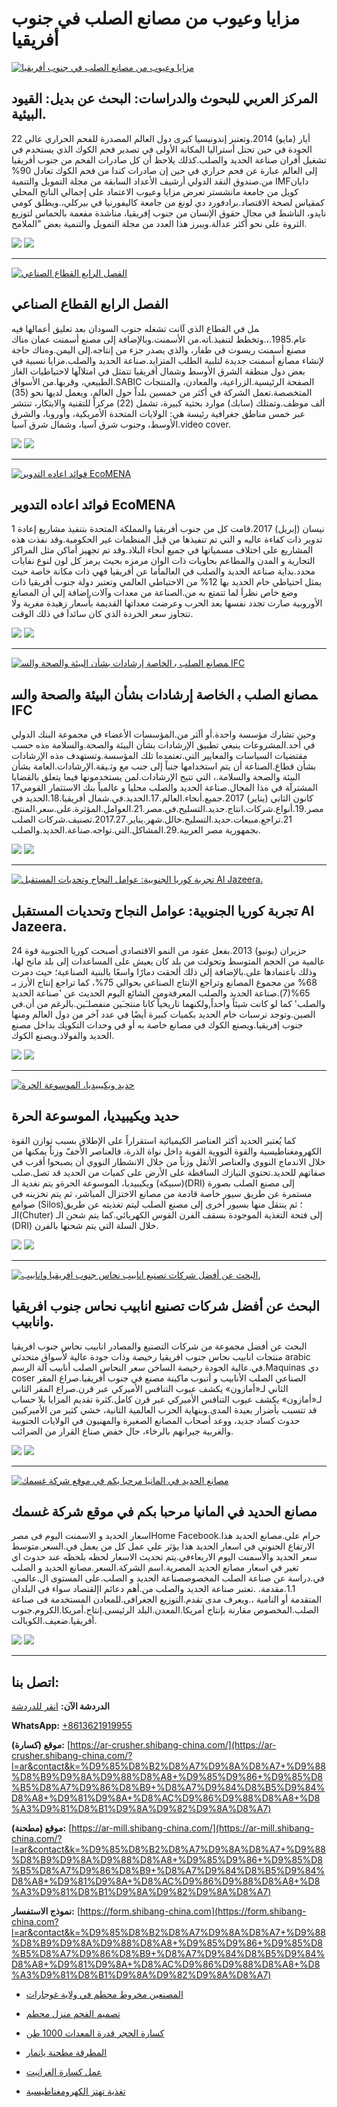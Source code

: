 # مزايا وعيوب من مصانع الصلب في جنوب أفريقيا

<a href="https://swt.shibang-china.com/?l=ar&img&k=%D9%85%D8%B2%D8%A7%D9%8A%D8%A7+%D9%88%D8%B9%D9%8A%D9%88%D8%A8+%D9%85%D9%86+%D9%85%D8%B5%D8%A7%D9%86%D8%B9+%D8%A7%D9%84%D8%B5%D9%84%D8%A8+%D9%81%D9%8A+%D8%AC%D9%86%D9%88%D8%A8+%D8%A3%D9%81%D8%B1%D9%8A%D9%82%D9%8A%D8%A7" target="_blank">![مزايا وعيوب من مصانع الصلب في جنوب أفريقيا](http://static.shibang-china.com/all-800x300/790.jpg)</a>

## المركز العربي للبحوث والدراسات: البحث عن بديل: القيود البيئية.
22 أيار (مايو) 2014.وتعتبر إندونيسيا كبرى دول العالم المصدرة للفحم الحراري عالي الجودة في حين تحتل أستراليا المكانة الأولى في تصدير فحم الكوك الذي يستخدم في تشغيل أفران صناعة الحديد والصلب.كذلك يلاحظ أن كل صادرات الفحم من جنوب أفريقيا إلى العالم عبارة عن فحم حراري في حين إن صادرات كندا من فحم الكوك تعادل 90% من.صندوق النقد الدولي أرشيف الأعداد السابقة من مجلة التمويل والتنمية IMFدايان كويل من جامعة مانشستر تعرض مزايا وعيوب الاعتماد على إجمالي الناتج المحلي كمقياس لصحة الاقتصاد.برادفورد دي لونغ من جامعة كاليفورنيا في بيركلي،.ويطلق كومي نايدو، الناشط في مجال حقوق الإنسان من جنوب إفريقيا، مناشدة مفعمة بالحماس لتوزيع الثروة على نحو أكثر عدالة.ويبرز هذا العدد من مجلة التمويل والتنمية بعض &quot;الملامح.


<a href="https://whatsapp.shibangsoft.com/WhatsApp.php" target="_blank" title="WhatsApp">![](http://static.shibang-china.com/icon/whatsapp.png)</a> <a href="https://swt.shibang-china.com/?l=ar&icon&k=%D9%85%D8%B2%D8%A7%D9%8A%D8%A7+%D9%88%D8%B9%D9%8A%D9%88%D8%A8+%D9%85%D9%86+%D9%85%D8%B5%D8%A7%D9%86%D8%B9+%D8%A7%D9%84%D8%B5%D9%84%D8%A8+%D9%81%D9%8A+%D8%AC%D9%86%D9%88%D8%A8+%D8%A3%D9%81%D8%B1%D9%8A%D9%82%D9%8A%D8%A7" target="_blank">![](http://static.shibang-china.com/icon/chat-ar.png)</a>

---

<a href="https://swt.shibang-china.com/?l=ar&img&k=%D9%85%D8%B2%D8%A7%D9%8A%D8%A7+%D9%88%D8%B9%D9%8A%D9%88%D8%A8+%D9%85%D9%86+%D9%85%D8%B5%D8%A7%D9%86%D8%B9+%D8%A7%D9%84%D8%B5%D9%84%D8%A8+%D9%81%D9%8A+%D8%AC%D9%86%D9%88%D8%A8+%D8%A3%D9%81%D8%B1%D9%8A%D9%82%D9%8A%D8%A7" target="_blank">![اﻟﻔﺼﻞ اﻟﺮاﺑﻊ اﻟﻘﻄﺎع اﻟﺼﻨﺎﻋﻲ](http://static.shibang-china.com/all-800x300/1299.jpg)</a>

## اﻟﻔﺼﻞ اﻟﺮاﺑﻊ اﻟﻘﻄﺎع اﻟﺼﻨﺎﻋﻲ
ﻤﻞ ﻓﻲ اﻟﻘﻄﺎع اﻟﺬي آﺎﻧﺖ ﺗﺸﻐﻠﻪ ﺟﻨﻮب اﻟﺴﻮدان ﺑﻌﺪ ﺗﻌﻠﻴﻖ أﻋﻤﺎﻟﻬﺎ ﻓﻴﻪ ﻋﺎم.1985.،.وﺗﺨﻄﻂ ﻟﺘﻨﻔﻴﺬ.ﺎﺗﻪ.ﻣﻦ اﻷﺳﻤﻨﺖ.وﺑﺎﻹﺿﺎﻓﺔ إﻟﻰ ﻣﺼﻨﻊ أﺳﻤﻨﺖ ﻋﻤﺎن هﻨﺎك ﻣﺼﻨﻊ أﺳﻤﻨﺖ رﻳﺴﻮت ﻓﻲ ﻇﻔﺎر، واﻟﺬي ﻳﺼﺪر ﺟﺰء ﻣﻦ إﻧﺘﺎﺟﻪ.إﻟﻰ اﻟﻴﻤﻦ.وهﻨﺎك ﺣﺎﺟﺔ ﻹﻧﺸﺎء ﻣﺼﺎﻧﻊ أﺳﻤﻨﺖ ﺟﺪﻳﺪة ﻟﺘﻠﺒﻴﺔ اﻟﻄﻠﺐ اﻟﻤﺘﺰاﻳﺪ.ﺻﻨﺎﻋﺔ اﻟﺤﺪﻳﺪ واﻟﺼﻠﺐ.ﻣﺰاﻳﺎ ﻧﺴﺒﻴﺔ ﻓﻲ ﺑﻌﺾ دول ﻣﻨﻄﻘﺔ اﻟﺸﺮق اﻷوﺳﻂ وﺷﻤﺎل أﻓﺮﻳﻘﻴﺎ ﺗﺘﻤﺜﻞ ﻓﻲ اﻣﺘﻼآﻬﺎ ﻻﺣﺘﻴﺎﻃﻴﺎت اﻟﻐﺎز اﻟﻄﺒﻴﻌﻲ، وﻗﺮﺑﻬﺎ.ﻣﻦ اﻷﺳﻮاق.SABIC الصفحة الرئيسية.الزراعية، والمعادن، والمنتجات المتخصصة.تعمل الشركة في أكثر من خمسين بلداً حول العالم، ويعمل لديها نحو (35) ألف موظف.وتمتلك (سابك) موارد بحثية كبيرة، تشمل (22) مركزاً للتقنية والابتكار، تنتشر عبر خمس مناطق جغرافية رئيسة هي: الولايات المتحدة الأمريكية، وأوروبا، والشرق الأوسط، وجنوب شرق آسيا، وشمال شرق آسيا.video cover.


<a href="https://whatsapp.shibangsoft.com/WhatsApp.php" target="_blank" title="WhatsApp">![](http://static.shibang-china.com/icon/whatsapp.png)</a> <a href="https://swt.shibang-china.com/?l=ar&icon&k=%D9%85%D8%B2%D8%A7%D9%8A%D8%A7+%D9%88%D8%B9%D9%8A%D9%88%D8%A8+%D9%85%D9%86+%D9%85%D8%B5%D8%A7%D9%86%D8%B9+%D8%A7%D9%84%D8%B5%D9%84%D8%A8+%D9%81%D9%8A+%D8%AC%D9%86%D9%88%D8%A8+%D8%A3%D9%81%D8%B1%D9%8A%D9%82%D9%8A%D8%A7" target="_blank">![](http://static.shibang-china.com/icon/chat-ar.png)</a>

---

<a href="https://swt.shibang-china.com/?l=ar&img&k=%D9%85%D8%B2%D8%A7%D9%8A%D8%A7+%D9%88%D8%B9%D9%8A%D9%88%D8%A8+%D9%85%D9%86+%D9%85%D8%B5%D8%A7%D9%86%D8%B9+%D8%A7%D9%84%D8%B5%D9%84%D8%A8+%D9%81%D9%8A+%D8%AC%D9%86%D9%88%D8%A8+%D8%A3%D9%81%D8%B1%D9%8A%D9%82%D9%8A%D8%A7" target="_blank">![فوائد اعاده التدوير EcoMENA](http://static.shibang-china.com/all-800x300/1091.jpg)</a>

## فوائد اعاده التدوير EcoMENA
1 نيسان (إبريل) 2017.قامت كل من جنوب أفريقيا والمملكة المتحدة بتنفيذ مشاريع إعادة تدوير ذات كفاءة عاليه و التي تم تنفيذها من قبل المنظمات غير الحكومية.وقد نفذت هذه المشاريع على اختلاف مسمياتها في جميع أنحاء البلاد.وقد تم تجهيز أماكن مثل المراكز التجارية و المدن والمطاعم بحاويات ذات الوان مرمزه بحيث يرمز كل لون لنوع نفايات محدد.بداية صناعة الحديد والصلب في العالمأما عن أفريقيا فهي ذات مكانة خاصة حيث يمثل احتياطي خام الحديد بها 12% من الاحتياطي العالمي وتعتبر دولة جنوب أفريقيا ذات وضع خاص نظراَ لما تتمتع به من.الصناعة من معدات وآلات,إضافة إلي أن المصانع الأوروبية صارت تجدد نفسها بعد الحرب وعرضت معداتها القديمة بأسعار زهيدة مغرية ولا تتجاوز سعر الخردة الذي كان سائداَ في ذلك الوقت.


<a href="https://whatsapp.shibangsoft.com/WhatsApp.php" target="_blank" title="WhatsApp">![](http://static.shibang-china.com/icon/whatsapp.png)</a> <a href="https://swt.shibang-china.com/?l=ar&icon&k=%D9%85%D8%B2%D8%A7%D9%8A%D8%A7+%D9%88%D8%B9%D9%8A%D9%88%D8%A8+%D9%85%D9%86+%D9%85%D8%B5%D8%A7%D9%86%D8%B9+%D8%A7%D9%84%D8%B5%D9%84%D8%A8+%D9%81%D9%8A+%D8%AC%D9%86%D9%88%D8%A8+%D8%A3%D9%81%D8%B1%D9%8A%D9%82%D9%8A%D8%A7" target="_blank">![](http://static.shibang-china.com/icon/chat-ar.png)</a>

---

<a href="https://swt.shibang-china.com/?l=ar&img&k=%D9%85%D8%B2%D8%A7%D9%8A%D8%A7+%D9%88%D8%B9%D9%8A%D9%88%D8%A8+%D9%85%D9%86+%D9%85%D8%B5%D8%A7%D9%86%D8%B9+%D8%A7%D9%84%D8%B5%D9%84%D8%A8+%D9%81%D9%8A+%D8%AC%D9%86%D9%88%D8%A8+%D8%A3%D9%81%D8%B1%D9%8A%D9%82%D9%8A%D8%A7" target="_blank">![ﻤﺼﺎﻧﻊ اﻟﺼﻠﺐ ﺑ اﻟﺨﺎﺻﺔ إرﺷﺎدات ﺑﺸﺄن اﻟﺒﻴﺌﺔ واﻟﺼﺤﺔ واﻟﺴ IFC](http://static.shibang-china.com/all-800x300/1033.jpg)</a>

## ﻤﺼﺎﻧﻊ اﻟﺼﻠﺐ ﺑ اﻟﺨﺎﺻﺔ إرﺷﺎدات ﺑﺸﺄن اﻟﺒﻴﺌﺔ واﻟﺼﺤﺔ واﻟﺴ IFC
وﺣﻴﻦ ﺗﺸﺎرك ﻣﺆﺳﺴﺔ واﺣﺪة.أو أآﺜﺮ ﻣﻦ.اﻟﻤﺆﺳﺴﺎت اﻷﻋﻀﺎء ﻓﻲ ﻣﺠﻤﻮﻋﺔ اﻟﺒﻨﻚ اﻟﺪوﻟﻲ ﻓﻲ أﺣﺪ.اﻟﻤﺸﺮوﻋﺎت ﻳﻨﺒﻐﻲ ﺗﻄﺒﻴﻖ اﻹرﺷﺎدات ﺑﺸﺄن اﻟﺒﻴﺌﺔ واﻟﺼﺤﺔ.واﻟﺴﻼﻣﺔ هﺬﻩ ﺣﺴﺐ ﻣﻘﺘﻀﻴﺎت اﻟﺴﻴﺎﺳﺎت واﻟﻤﻌﺎﻳﻴﺮ اﻟﺘﻲ.ﺗﻌﺘﻤﺪهﺎ ﺗﻠﻚ اﻟﻤﺆﺳﺴﺔ.وﺗﺴﺘﻬﺪف هﺬﻩ اﻹرﺷﺎدات ﺑﺸﺄن ﻗﻄﺎع.اﻟﺼﻨﺎﻋﺔ أن ﻳﺘﻢ اﺳﺘﺨﺪاﻣﻬﺎ ﺟﻨﺒﺎً إﻟﻰ ﺟﻨﺐ ﻣﻊ وﺛ.ﻴﻘﺔ.اﻹرﺷﺎدات.اﻟﻌﺎﻣﺔ ﺑﺸﺄن اﻟﺒﻴﺌﺔ واﻟﺼﺤﺔ واﻟﺴﻼﻣﺔ.، اﻟﺘﻲ ﺗﺘﻴﺢ اﻹرﺷﺎدات.ﻟﻤﻦ ﻳﺴﺘﺨﺪﻣﻮﻧﻬﺎ ﻓﻴﻤﺎ ﻳﺘﻌﻠﻖ ﺑﺎﻟﻘﻀﺎﻳﺎ اﻟﻤﺸﺘﺮآﺔ ﻓﻲ هﺬا اﻟﻤﺠﺎل.صناعة الحديد والصلب محليا و عالمياً بنك الاستثمار القومي17 كانون الثاني (يناير) 2017.جميع.أنحاء.العالم.17.الحديد.في.شمال أفريقيا.18.الحديد في مصر.19.أنواع.شركات.انتاج.حديد.التسليح.في.مصر.21.العوامل.المؤثرة.على.سعر.المنتج.21.تراجع.مبيعات.حديد.التسليح.خالل.شهر.يناير.2017.27.تصنيف.شركات الصلب بجمهورية مصر العربية.29.المشاكل.التي.تواجه.صناعة.الحديد.والصلب.


<a href="https://whatsapp.shibangsoft.com/WhatsApp.php" target="_blank" title="WhatsApp">![](http://static.shibang-china.com/icon/whatsapp.png)</a> <a href="https://swt.shibang-china.com/?l=ar&icon&k=%D9%85%D8%B2%D8%A7%D9%8A%D8%A7+%D9%88%D8%B9%D9%8A%D9%88%D8%A8+%D9%85%D9%86+%D9%85%D8%B5%D8%A7%D9%86%D8%B9+%D8%A7%D9%84%D8%B5%D9%84%D8%A8+%D9%81%D9%8A+%D8%AC%D9%86%D9%88%D8%A8+%D8%A3%D9%81%D8%B1%D9%8A%D9%82%D9%8A%D8%A7" target="_blank">![](http://static.shibang-china.com/icon/chat-ar.png)</a>

---

<a href="https://swt.shibang-china.com/?l=ar&img&k=%D9%85%D8%B2%D8%A7%D9%8A%D8%A7+%D9%88%D8%B9%D9%8A%D9%88%D8%A8+%D9%85%D9%86+%D9%85%D8%B5%D8%A7%D9%86%D8%B9+%D8%A7%D9%84%D8%B5%D9%84%D8%A8+%D9%81%D9%8A+%D8%AC%D9%86%D9%88%D8%A8+%D8%A3%D9%81%D8%B1%D9%8A%D9%82%D9%8A%D8%A7" target="_blank">![تجربة كوريا الجنوبية: عوامل النجاح وتحديات المستقبل Al Jazeera.](http://static.shibang-china.com/all-800x300/693.jpg)</a>

## تجربة كوريا الجنوبية: عوامل النجاح وتحديات المستقبل Al Jazeera.
24 حزيران (يونيو) 2013.بفعل عقود من النمو الاقتصادي أصبحت كوريا الجنوبية قوة عالمية من الحجم المتوسط وتحولت من بلد كان يعيش على المساعدات إلى بلد مانح لها، وذلك باعتمادها على.بالإضافة إلى ذلك ألحقت دمارًا واسعًا بالبنية الصناعية؛ حيث دمرت 68% من مجموع المصانع وتراجع الإنتاج الصناعي بحوالي 75%، كما تراجع إنتاج الأرز بـ 65%(7).صناعة الحديد والصلب المعرفةومن الشائع اليوم الحديث عن &#39;صناعة الحديد والصلب&#39; كما لو كانت شيئاً واحداً,ولكنهما تاريخياً كانا منتجـَين منفصلـَين.بالرغم من أن.في الصين.وتوجد ترسبات خام الحديد بكميات كبيرة أيضًا في عدد آخر من دول العالم ومنها جنوب إفريقيا.ويصنع الكوك في مصانع خاصة به أو في وحدات التكويك بداخل مصنع الحديد والفولاذ.ويصنع الكوك.


<a href="https://whatsapp.shibangsoft.com/WhatsApp.php" target="_blank" title="WhatsApp">![](http://static.shibang-china.com/icon/whatsapp.png)</a> <a href="https://swt.shibang-china.com/?l=ar&icon&k=%D9%85%D8%B2%D8%A7%D9%8A%D8%A7+%D9%88%D8%B9%D9%8A%D9%88%D8%A8+%D9%85%D9%86+%D9%85%D8%B5%D8%A7%D9%86%D8%B9+%D8%A7%D9%84%D8%B5%D9%84%D8%A8+%D9%81%D9%8A+%D8%AC%D9%86%D9%88%D8%A8+%D8%A3%D9%81%D8%B1%D9%8A%D9%82%D9%8A%D8%A7" target="_blank">![](http://static.shibang-china.com/icon/chat-ar.png)</a>

---

<a href="https://swt.shibang-china.com/?l=ar&img&k=%D9%85%D8%B2%D8%A7%D9%8A%D8%A7+%D9%88%D8%B9%D9%8A%D9%88%D8%A8+%D9%85%D9%86+%D9%85%D8%B5%D8%A7%D9%86%D8%B9+%D8%A7%D9%84%D8%B5%D9%84%D8%A8+%D9%81%D9%8A+%D8%AC%D9%86%D9%88%D8%A8+%D8%A3%D9%81%D8%B1%D9%8A%D9%82%D9%8A%D8%A7" target="_blank">![حديد ويكيبيديا، الموسوعة الحرة](http://static.shibang-china.com/all-800x300/207.jpg)</a>

## حديد ويكيبيديا، الموسوعة الحرة
كما يُعتبر الحديد أكثر العناصر الكيميائية استقراراً على الإطلاق بسبب توازن القوة الكهرومغناطيسية والقوة النووية القوية داخل نواة الذرة، فالعناصر الأخفّ وزناً يمكنها من خلال الاندماج النووي والعناصر الأثقل وزناً من خلال الانشطار النووي أن يصبحوا أقرب في صفاتهم للحديد.تحتوي النيازك الساقطة على الأرض على كميات من الحديد قد تصل.صلب (سبيكة) ويكيبيديا، الموسوعة الحرةو يتم نغدية الـ(DRI) إلى مصنع الصلب بصورة مستمرة عن طريق سيور خاصة قادمة من مصانع الاختزال المباشر، ثم يتم تخزينه في صوامع (Silos)؛ ثم ينتقل منها بسيور أخرى إلى مصنع الصلب ليتم تغذيته عن طريق الـ(Chuter) إلى فتحة التغذية الموجودة بسقف الفرن القوس الكهربائي.كما يتم شحن الـ (DRI) خلال السلة التي يتم شحنها بالفرن.


<a href="https://whatsapp.shibangsoft.com/WhatsApp.php" target="_blank" title="WhatsApp">![](http://static.shibang-china.com/icon/whatsapp.png)</a> <a href="https://swt.shibang-china.com/?l=ar&icon&k=%D9%85%D8%B2%D8%A7%D9%8A%D8%A7+%D9%88%D8%B9%D9%8A%D9%88%D8%A8+%D9%85%D9%86+%D9%85%D8%B5%D8%A7%D9%86%D8%B9+%D8%A7%D9%84%D8%B5%D9%84%D8%A8+%D9%81%D9%8A+%D8%AC%D9%86%D9%88%D8%A8+%D8%A3%D9%81%D8%B1%D9%8A%D9%82%D9%8A%D8%A7" target="_blank">![](http://static.shibang-china.com/icon/chat-ar.png)</a>

---

<a href="https://swt.shibang-china.com/?l=ar&img&k=%D9%85%D8%B2%D8%A7%D9%8A%D8%A7+%D9%88%D8%B9%D9%8A%D9%88%D8%A8+%D9%85%D9%86+%D9%85%D8%B5%D8%A7%D9%86%D8%B9+%D8%A7%D9%84%D8%B5%D9%84%D8%A8+%D9%81%D9%8A+%D8%AC%D9%86%D9%88%D8%A8+%D8%A3%D9%81%D8%B1%D9%8A%D9%82%D9%8A%D8%A7" target="_blank">![البحث عن أفضل شركات تصنيع انابيب نحاس جنوب افريقيا وانابيب.](http://static.shibang-china.com/all-800x300/969.jpg)</a>

## البحث عن أفضل شركات تصنيع انابيب نحاس جنوب افريقيا وانابيب.
البحث عن أفضل مجموعة من شركات التصنيع والمصادر انابيب نحاس جنوب افريقيا منتجات انابيب نحاس جنوب افريقيا رخيصة وذات جودة عالية لأسواق متحدثي arabic في.عالية الجودة رخيصة الساخن سعر النحاس الصلب أنابيب آلة الرسم.Maquinas دي coser الصناعي الصلب الأنابيب و أنبوب ماكينة مصنع في جنوب أفريقيا.صراع المقر الثاني لـ«أمازون» يكشف عيوب التنافس الأميركي عبر قرن.صراع المقر الثاني لـ«أمازون» يكشف عيوب التنافس الأميركي عبر قرن كامل.كثرة تقديم المزايا بلا حساب قد تتسبب بأضرار بعيدة المدى.وبنهاية الحرب العالمية الثانية، خشي كثير من الأميركيين حدوث كساد جديد، ووعد أصحاب المصانع الصغيرة والمهنيون في الولايات الجنوبية والغربية جيرانهم بالرخاء، حال خفض صناع القرار من الضرائب.


<a href="https://whatsapp.shibangsoft.com/WhatsApp.php" target="_blank" title="WhatsApp">![](http://static.shibang-china.com/icon/whatsapp.png)</a> <a href="https://swt.shibang-china.com/?l=ar&icon&k=%D9%85%D8%B2%D8%A7%D9%8A%D8%A7+%D9%88%D8%B9%D9%8A%D9%88%D8%A8+%D9%85%D9%86+%D9%85%D8%B5%D8%A7%D9%86%D8%B9+%D8%A7%D9%84%D8%B5%D9%84%D8%A8+%D9%81%D9%8A+%D8%AC%D9%86%D9%88%D8%A8+%D8%A3%D9%81%D8%B1%D9%8A%D9%82%D9%8A%D8%A7" target="_blank">![](http://static.shibang-china.com/icon/chat-ar.png)</a>

---

<a href="https://swt.shibang-china.com/?l=ar&img&k=%D9%85%D8%B2%D8%A7%D9%8A%D8%A7+%D9%88%D8%B9%D9%8A%D9%88%D8%A8+%D9%85%D9%86+%D9%85%D8%B5%D8%A7%D9%86%D8%B9+%D8%A7%D9%84%D8%B5%D9%84%D8%A8+%D9%81%D9%8A+%D8%AC%D9%86%D9%88%D8%A8+%D8%A3%D9%81%D8%B1%D9%8A%D9%82%D9%8A%D8%A7" target="_blank">![مصانع الحديد في المانيا مرحبا بكم في موقع شركة غسمك](http://static.shibang-china.com/all-800x300/1474.jpg)</a>

## مصانع الحديد في المانيا مرحبا بكم في موقع شركة غسمك
اسعار الحديد و الاسمنت اليوم فى مصرHome Facebook.حرام علي.مصانع الحديد هذا الارتفاع الحنوني في اسعار الحديد هذا يؤثر علي عمل كل من يعمل في.السعر.متوسط سعر الحديد والأسمنت اليوم الاربعاءفي.يتم تحديث الاسعار لحظه بلحظه عند حدوث اي تغير في اسعار مصانع الحديد المصرية.اسم الشركة.السعر.مصانع الحديد و الصلب في.دراسة عن صناعة الصلب المخصوصصناعة الحديد و الصلب.على المستوى ال.عالمي. 1.1.مقدمة. .تعتبر صناعة الحديد والصلب من.أهم دعائم اإلقتصاد سواء فى البلدان المتقدمة أو النامية ،.ويعرف مدى تقدم.التوزيع الجغرافى.للمعادن المستخدمة فى صناعة الصلب.المخصوص مقارنة بإنتاج أمريكا.المعدن.البلد الرئيسى.إنتاج.أمريكا.الكروم.جنوب أفريقيا.ضعيف.الكوبالت.


<a href="https://whatsapp.shibangsoft.com/WhatsApp.php" target="_blank" title="WhatsApp">![](http://static.shibang-china.com/icon/whatsapp.png)</a> <a href="https://swt.shibang-china.com/?l=ar&icon&k=%D9%85%D8%B2%D8%A7%D9%8A%D8%A7+%D9%88%D8%B9%D9%8A%D9%88%D8%A8+%D9%85%D9%86+%D9%85%D8%B5%D8%A7%D9%86%D8%B9+%D8%A7%D9%84%D8%B5%D9%84%D8%A8+%D9%81%D9%8A+%D8%AC%D9%86%D9%88%D8%A8+%D8%A3%D9%81%D8%B1%D9%8A%D9%82%D9%8A%D8%A7" target="_blank">![](http://static.shibang-china.com/icon/chat-ar.png)</a>

---
## اتصل بنا:

**الدردشة الآن:** [انقر للدردشة](https://swt.shibang-china.com?l=ar&contact&k=%D9%85%D8%B2%D8%A7%D9%8A%D8%A7+%D9%88%D8%B9%D9%8A%D9%88%D8%A8+%D9%85%D9%86+%D9%85%D8%B5%D8%A7%D9%86%D8%B9+%D8%A7%D9%84%D8%B5%D9%84%D8%A8+%D9%81%D9%8A+%D8%AC%D9%86%D9%88%D8%A8+%D8%A3%D9%81%D8%B1%D9%8A%D9%82%D9%8A%D8%A7)

**WhatsApp:**  [+8613621919955](https://whatsapp.shibangsoft.com/WhatsApp.php)

**موقع (كسارة):** [https://ar-crusher.shibang-china.com/](https://ar-crusher.shibang-china.com/?l=ar&contact&k=%D9%85%D8%B2%D8%A7%D9%8A%D8%A7+%D9%88%D8%B9%D9%8A%D9%88%D8%A8+%D9%85%D9%86+%D9%85%D8%B5%D8%A7%D9%86%D8%B9+%D8%A7%D9%84%D8%B5%D9%84%D8%A8+%D9%81%D9%8A+%D8%AC%D9%86%D9%88%D8%A8+%D8%A3%D9%81%D8%B1%D9%8A%D9%82%D9%8A%D8%A7)

**موقع (مطحنة):** [https://ar-mill.shibang-china.com/](https://ar-mill.shibang-china.com/?l=ar&contact&k=%D9%85%D8%B2%D8%A7%D9%8A%D8%A7+%D9%88%D8%B9%D9%8A%D9%88%D8%A8+%D9%85%D9%86+%D9%85%D8%B5%D8%A7%D9%86%D8%B9+%D8%A7%D9%84%D8%B5%D9%84%D8%A8+%D9%81%D9%8A+%D8%AC%D9%86%D9%88%D8%A8+%D8%A3%D9%81%D8%B1%D9%8A%D9%82%D9%8A%D8%A7)

**نموذج الاستفسار:** [https://form.shibang-china.com](https://form.shibang-china.com?l=ar&contact&k=%D9%85%D8%B2%D8%A7%D9%8A%D8%A7+%D9%88%D8%B9%D9%8A%D9%88%D8%A8+%D9%85%D9%86+%D9%85%D8%B5%D8%A7%D9%86%D8%B9+%D8%A7%D9%84%D8%B5%D9%84%D8%A8+%D9%81%D9%8A+%D8%AC%D9%86%D9%88%D8%A8+%D8%A3%D9%81%D8%B1%D9%8A%D9%82%D9%8A%D8%A7)

* [المصنعين مخروط محطم في ولاية غوجارات](../30/%D8%A7%D9%84%D9%85%D8%B5%D9%86%D8%B9%D9%8A%D9%86%20%D9%85%D8%AE%D8%B1%D9%88%D8%B7%20%D9%85%D8%AD%D8%B7%D9%85%20%D9%81%D9%8A%20%D9%88%D9%84%D8%A7%D9%8A%D8%A9%20%D8%BA%D9%88%D8%AC%D8%A7%D8%B1%D8%A7%D8%AA.md)

* [تصميم الفحم منزل محطم](../29/%D8%AA%D8%B5%D9%85%D9%8A%D9%85%20%D8%A7%D9%84%D9%81%D8%AD%D9%85%20%D9%85%D9%86%D8%B2%D9%84%20%D9%85%D8%AD%D8%B7%D9%85.md)

* [كسارة الحجر قدرة المعدات 1000 طن](../30/%D9%83%D8%B3%D8%A7%D8%B1%D8%A9%20%D8%A7%D9%84%D8%AD%D8%AC%D8%B1%20%D9%82%D8%AF%D8%B1%D8%A9%20%D8%A7%D9%84%D9%85%D8%B9%D8%AF%D8%A7%D8%AA%201000%20%D8%B7%D9%86.md)

* [المطرقة مطحنة يانمار](../27/%D8%A7%D9%84%D9%85%D8%B7%D8%B1%D9%82%D8%A9%20%D9%85%D8%B7%D8%AD%D9%86%D8%A9%20%D9%8A%D8%A7%D9%86%D9%85%D8%A7%D8%B1.md)

* [عمل كسارة الغرانيت](../26/%D8%B9%D9%85%D9%84%20%D9%83%D8%B3%D8%A7%D8%B1%D8%A9%20%D8%A7%D9%84%D8%BA%D8%B1%D8%A7%D9%86%D9%8A%D8%AA.md)

* [تغذية تهتز الكهرومغناطيسية](../26/%D8%AA%D8%BA%D8%B0%D9%8A%D8%A9%20%D8%AA%D9%87%D8%AA%D8%B2%20%D8%A7%D9%84%D9%83%D9%87%D8%B1%D9%88%D9%85%D8%BA%D9%86%D8%A7%D8%B7%D9%8A%D8%B3%D9%8A%D8%A9.md)